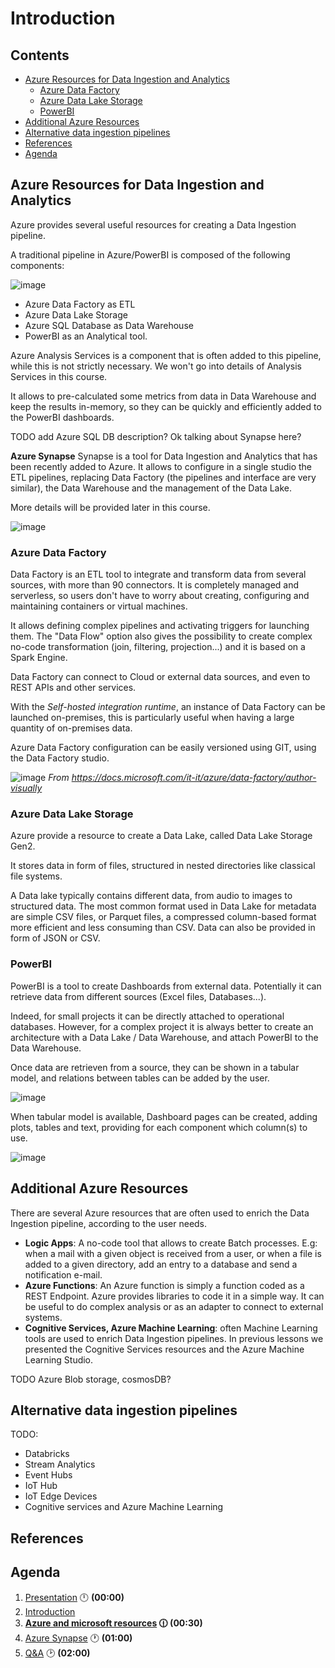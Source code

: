 # Introduction  <!-- omit in TOC -->

## Contents <!-- omit in TOC -->

- [Azure Resources for Data Ingestion and Analytics](#azure-resources-for-data-ingestion-and-analytics)
  - [Azure Data Factory](#azure-data-factory)
  - [Azure Data Lake Storage](#azure-data-lake-storage)
  - [PowerBI](#powerbi)
- [Additional Azure Resources](#additional-azure-resources)
- [Alternative data ingestion pipelines](#alternative-data-ingestion-pipelines)
- [References](#references)
- [Agenda](#agenda)

## Azure Resources for Data Ingestion and Analytics

Azure provides several useful resources for creating a Data Ingestion pipeline.

A traditional pipeline in Azure/PowerBI is composed of the following components:

![image](./images/azure-traditional-architecture.png)

- Azure Data Factory as ETL
- Azure Data Lake Storage
- Azure SQL Database as Data Warehouse
- PowerBI as an Analytical tool.

Azure Analysis Services is a component that is often added to this pipeline, while this is not strictly necessary. We won't go into details of Analysis Services in this course.

It allows to pre-calculated some metrics from data in Data Warehouse and keep the results in-memory, so they can be quickly and efficiently added to the PowerBI dashboards.

TODO add Azure SQL DB description? Ok talking about Synapse here?

**Azure Synapse** Synapse is a tool for Data Ingestion and Analytics that has been recently added to Azure. It allows to configure in a single studio the ETL pipelines, replacing Data Factory (the pipelines and interface are very similar), the Data Warehouse and the management of the Data Lake. 

More details will be provided later in this course.

![image](./images/azure-new-architecture.png)

### Azure Data Factory

Data Factory is an ETL tool to integrate and transform data from several sources, with more than 90 connectors.
It is completely managed and serverless, so users don't have to worry about creating, configuring and maintaining containers or virtual machines.

It allows defining complex pipelines and activating triggers for launching them.
The "Data Flow" option also gives the possibility to create complex no-code transformation (join, filtering, projection...) and it is based on a Spark Engine.

Data Factory can connect to Cloud or external data sources, and even to REST APIs and other services.

With the *Self-hosted integration runtime*, an instance of Data Factory can be launched on-premises, this is particularly useful when having a large quantity of on-premises data.

Azure Data Factory configuration can be easily versioned using GIT, using the Data Factory studio.

![image](images/authoring-canvas.png)
*From https://docs.microsoft.com/it-it/azure/data-factory/author-visually*

### Azure Data Lake Storage

Azure provide a resource to create a Data Lake, called Data Lake Storage Gen2.

It stores data in form of files, structured in nested directories like classical file systems.

A Data lake typically contains different data, from audio to images to structured data. The most common format used in Data Lake for metadata are simple CSV files, or Parquet files, a compressed column-based format more efficient and less consuming than CSV. Data can also be provided in form of JSON or CSV. 

### PowerBI

PowerBI is a tool to create Dashboards from external data.
Potentially it can retrieve data from different sources (Excel files, Databases...).

Indeed, for small projects it can be directly attached to operational databases. However, for a complex project it is always better to create an architecture with a Data Lake / Data Warehouse, and attach PowerBI to the Data Warehouse.

Once data are retrieven from a source, they can be shown in a tabular model, and relations between tables can be added by the user.

![image](images/powerbi-tabular.png)

When tabular model is available, Dashboard pages can be created, adding plots, tables and text, providing for each component which column(s) to use.

![image](images/powerbi-plot.png)

## Additional Azure Resources

There are several Azure resources that are often used to enrich the Data Ingestion pipeline, according to the user needs.

- **Logic Apps**: A no-code tool that allows to create Batch processes. E.g:  when a mail with a given object is received from a user, or when a file is added to a given directory, add an entry to a database and send a notification e-mail.
- **Azure Functions**: An Azure function is simply a function coded as a REST Endpoint. Azure provides libraries to code it in a simple way. It can be useful to do complex analysis or as an adapter to connect to external systems.
- **Cognitive Services, Azure Machine Learning**: often Machine Learning tools are used to enrich Data Ingestion pipelines. In previous lessons we presented the Cognitive Services resources and the Azure Machine Learning Studio.

TODO Azure Blob storage, cosmosDB?

## Alternative data ingestion pipelines

TODO:
 - Databricks
 - Stream Analytics
 - Event Hubs
 - IoT Hub
 - IoT Edge Devices
 - Cognitive services and Azure Machine Learning

## References

## Agenda

1. [Presentation](01.presentation.md) :clock12: **(00:00)**
2. [Introduction](02.introduction.md)
3. **[Azure and microsoft resources](03.azure-microsoft-resources.md) :clock1230: (00:30)**
4. [Azure Synapse](04.tgbot-go.md) :clock1: **(01:00)**
5. [Q&A](08.q&a.md) :clock2: **(02:00)**